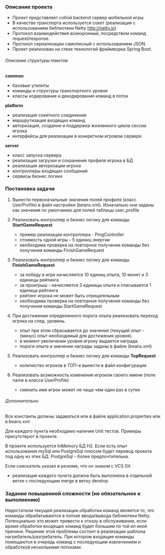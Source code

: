 ### Описание проекта

- Проект представляет собой backend сервер мобильной игры.
- В качестве транспорта используется сокет (реализация с использованием библиотеки Netty http://netty.io)
- Протокол взаимодействия асинхронный, посредством команд request/response.
- Протокол сериализации самописный с использованием JSON. 
- Проект реализован на стеке технологий фреймворка Spring Boot.

###### Описание структуры пакетов

**common** 
- базовые утилиты
- команды и структуры транспортного уровня
- классы кодирование и декодирования команд в поток 
   
**platform**
- реализация сокетного соединения
- маршрутизация входящих команд
- авторизация, создание и поддержка жизненного цикла сессии игрока 
- интерфейсы для реализации в конкретном игровом сервере  
  
**server**
- класс запуска сервера
- реализация загрузки и сохранения профиля игрока в БД
- реализация авторизации игрока  
- контроллеры входящих сообщений
- сервисы бизнес логики

### Постановка задачи
            
1. Вынести первоначальные значения полей профиля (класс UserProfile) в файл настройки (beans.xml).
Изначально они заданы как значения по умолчанию для полей таблицы user_profile
    
  
2. Реализовать контроллер и бизнес логику для команды **StartGameRequest**  
    - пример реализации контроллера - PingController
    - стоимость одной игры - 5 единиц энергии
    - необходима проверка на повторное получение команды без получения команды FinishGameRequest

3. Реализовать контроллер и бизнес логику для команды **FinishGameRequest**
    - за победу в игре начисляется 10 единиц опыта, 10 монет и 3 единицы рейтинга
    - за проигрыш - начисляется 3 единицы опыта и списывается 1 единица рейтинга
    - рейтинг игрока не может быть отрицательным   
    - необходима проверка на повторное получение команды без получения команды StartGameRequest
                 
4. При достижении определенного порога опыта реализовать переход игрока на след. уровень.
    - опыт при этом сбрасывается до значения (текущий опыт - (минус) опыт необходимый для достижения уровня).
    - в момент увеличении уровня игроку выдается награда.
    - пороги опыта и значение награды заданы в файле (beans.xml)

5. Реализовать контроллер и бизнес логику для команды **TopRequest**
    - количество игроков в ТОП-е вынести в файл конфигурации

6. Реализовать возможность изменения игроком своего имени (поле name в классе UserProfile)
    - сменить имя игрок может не чаще чем один раз в сутки

###### Дополнительно
      
Все константы должны задаваться или в файле application.properties или в beans.xml

Для каждого пункта необходимо наличие Unit тестов.
Примеры присутствуют в проекте.

В проекте используется InMemory БД H2.
Если есть опыт использования mySql или PostgreSql плюсом будет перевод проекта под одну из этих БД.
PostgreSql - более предпочтительна.

Если соискатель указал в резюме, что он знаком с VCS Git

- реализация каждого пункта должна быть выполнена в отдельной ветке с последующим merge в ветку develop

### Задание повышенной сложности (не обязательное к выполнению)

Недостатком текущей реализации обработки команд является то, что команды обрабатываются в потоке ввода/вывода библиотеки Netty.
Потенциально это может привести к отказу в обслуживании, если время обработки входящих команд будет большим по той ил иной причине.
Решение этой проблемы состоит в реализации шаблона нагребатель/разгребатель.
При котором входящие команды помещаются в очередь команд с последующим извлечением и обработкой несколькими потоками.   



